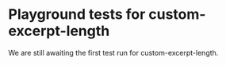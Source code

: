 # Playground tests for custom-excerpt-length
We are still awaiting the first test run for custom-excerpt-length.
